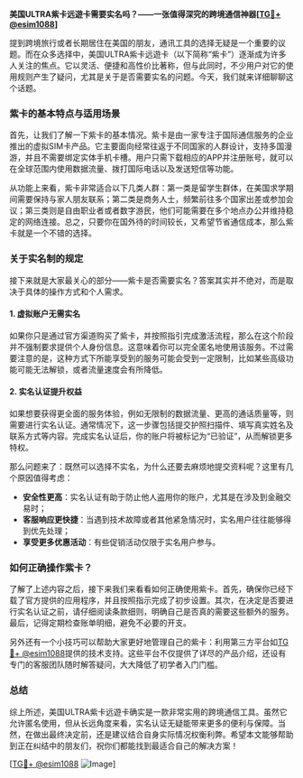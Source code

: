 **美国ULTRA紫卡远遊卡需要实名吗？——一张值得深究的跨境通信神器[[TG💪+ @esim1088](https://t.me/s/esim1088)]**

提到跨境旅行或者长期居住在美国的朋友，通讯工具的选择无疑是一个重要的议题。而在众多选择中，美国ULTRA紫卡远遊卡（以下简称“紫卡”）逐渐成为许多人关注的焦点。它以灵活、便捷和高性价比著称，但与此同时，不少用户对它的使用规则产生了疑问，尤其是关于是否需要实名的问题。今天，我们就来详细聊聊这个话题。

### 紫卡的基本特点与适用场景

首先，让我们了解一下紫卡的基本情况。紫卡是由一家专注于国际通信服务的企业推出的虚拟SIM卡产品。它主要面向经常往返于不同国家的人群设计，支持多国漫游，并且不需要绑定实体手机卡槽。用户只需下载相应的APP并注册账号，就可以在全球范围内使用数据流量、拨打国际电话以及发送短信等功能。

从功能上来看，紫卡非常适合以下几类人群：第一类是留学生群体，在美国求学期间需要保持与家人朋友联系；第二类是商务人士，频繁前往多个国家出差或参加会议；第三类则是自由职业者或者数字游民，他们可能需要在多个地点办公并维持稳定的网络连接。总之，只要你在国外待的时间较长，又希望节省通信成本，那么紫卡就是一个不错的选择。

### 关于实名制的规定

接下来就是大家最关心的部分——紫卡是否需要实名？答案其实并不绝对，而是取决于具体的操作方式和个人需求。

#### 1. 虚拟账户无需实名
如果你只是通过官方渠道购买了紫卡，并按照指引完成激活流程，那么在这个阶段并不强制要求提供个人身份信息。这意味着你可以完全匿名地使用该服务。不过需要注意的是，这种方式下所能享受到的服务可能会受到一定限制，比如某些高级功能可能无法解锁，或者流量速度会有所降低。

#### 2. 实名认证提升权益
如果想要获得更全面的服务体验，例如无限制的数据流量、更高的通话质量等，则需要进行实名认证。通常情况下，这一步骤包括提交护照扫描件、填写真实姓名及联系方式等内容。完成实名认证后，你的账户将被标记为“已验证”，从而解锁更多特权。

那么问题来了：既然可以选择不实名，为什么还要去麻烦地提交资料呢？这里有几个原因值得考虑：
- **安全性更高**：实名认证有助于防止他人盗用你的账户，尤其是在涉及到金融交易时；
- **客服响应更快捷**：当遇到技术故障或者其他紧急情况时，实名用户往往能够得到优先处理；
- **享受更多优惠活动**：有些促销活动仅限于实名用户参与。

### 如何正确操作紫卡？

了解了上述内容之后，接下来我们来看看如何正确使用紫卡。首先，确保你已经下载了官方提供的应用程序，并且按照指示完成了初步设置。其次，在决定是否要进行实名认证之前，请仔细阅读条款细则，明确自己是否真的需要这些额外的服务。最后，记得定期检查账单明细，避免不必要的开支。

另外还有一个小技巧可以帮助大家更好地管理自己的紫卡：利用第三方平台如[TG💪+ @esim1088](https://t.me/s/esim1088)提供的技术支持。这些平台不仅提供了详尽的产品介绍，还设有专门的客服团队随时解答疑问，大大降低了初学者入门门槛。

### 总结

综上所述，美国ULTRA紫卡远遊卡确实是一款非常实用的跨境通信工具。虽然它允许匿名使用，但从长远角度来看，实名认证无疑能带来更多的便利与保障。当然，在做出最终决定前，还是建议结合自身实际情况权衡利弊。希望本文能够帮助到正在纠结中的朋友们，祝你们都能找到最适合自己的解决方案！

[[TG💪+ @esim1088](https://t.me/s/esim1088) ![Image](https://i.postimg.cc/4NQfJmqS/Snipaste-2025-05-13-00-14-12.png)]